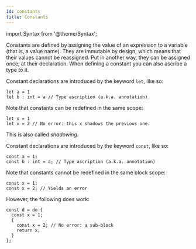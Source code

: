 ```yaml
---
id: constants
title: Constants
---
```


import Syntax from '@theme/Syntax';

Constants are defined by assigning the value of an expression to a
variable (that is, a value name). They are immutable by design, which
means that their values cannot be reassigned. Put in another way, they
can be assigned once, at their declaration. When defining a constant
you can also ascribe a type to it.

<Syntax syntax="cameligo">

Constant declarations are introduced by the keyword `let`, like so:

```cameligo group=constants
let a = 1
let b : int = a // Type ascription (a.k.a. annotation)
```

Note that constants can be redefined in the same scope:

```cameligo group=constants
let x = 1
let x = 2 // No error: this x shadows the previous one.
```

This is also called *shadowing*.

</Syntax>

<Syntax syntax="jsligo">

Constant declarations are introduced by the keyword `const`, like so:

```jsligo group=constants
const a = 1;
const b : int = a; // Type ascription (a.k.a. annotation)
```

Note that constants cannot be redefined in the same block scope:

```jsligo skip
const x = 1;
const x = 2; // Yields an error
```

However, the following does work:

```jsligo group=constants
const d = do {
  const x = 1;
  {
    const x = 2; // No error: a sub-block
    return x;
  }
};
```

</Syntax>
